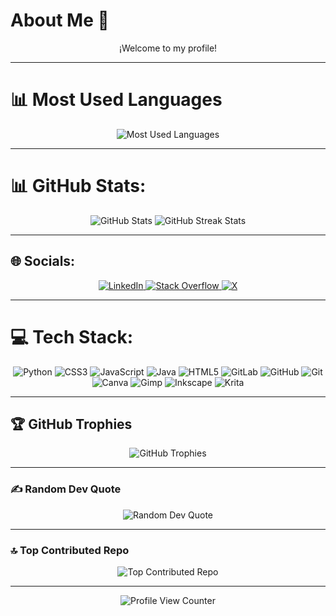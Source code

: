 # About Me 🙌

<p align="center">
  ¡Welcome to my profile!
</p>

---

# 📊 Most Used Languages
<p align="center">
  <img src="https://YOUR-CUSTOM-URL.vercel.app/api/top-langs/?username=Maurux01&theme=aura&hide_border=false&include_all_commits=true&count_private=true&layout=compact" alt="Most Used Languages"/>
</p>

---

# 📊 GitHub Stats:
<p align="center">
  <img src="https://YOUR-CUSTOM-URL.vercel.app/api?username=Maurux01&theme=aura&hide_border=false&include_all_commits=true&count_private=true" alt="GitHub Stats"/>
  <img src="https://github-readme-streak-stats.herokuapp.com/?user=Maurux01&theme=aura&hide_border=false" alt="GitHub Streak Stats"/>
</p>

---

## 🌐 Socials:
<p align="center">
  <a href="https://linkedin.com/in/infmauro" target="_blank">
    <img src="https://img.shields.io/badge/LinkedIn-%230077B5.svg?logo=linkedin&logoColor=white" alt="LinkedIn"/>
  </a>
  <a href="https://stackoverflow.com/users/28065944/mauro-infante" target="_blank">
    <img src="https://img.shields.io/badge/-Stackoverflow-FE7A16?logo=stack-overflow&logoColor=white" alt="Stack Overflow"/>
  </a>
  <a href="https://x.com/@MauFel2" target="_blank">
    <img src="https://img.shields.io/badge/X-black.svg?logo=X&logoColor=white" alt="X"/>
  </a>
</p>

---

# 💻 Tech Stack:
<p align="center">
  <img src="https://img.shields.io/badge/python-3670A0?style=flat-square&logo=python&logoColor=ffdd54" alt="Python"/>
  <img src="https://img.shields.io/badge/css3-%231572B6.svg?style=flat-square&logo=css3&logoColor=white" alt="CSS3"/>
  <img src="https://img.shields.io/badge/javascript-%23323330.svg?style=flat-square&logo=javascript&logoColor=%23F7DF1E" alt="JavaScript"/>
  <img src="https://img.shields.io/badge/java-%23ED8B00.svg?style=flat-square&logo=openjdk&logoColor=white" alt="Java"/>
  <img src="https://img.shields.io/badge/html5-%23E34F26.svg?style=flat-square&logo=html5&logoColor=white" alt="HTML5"/>
  <img src="https://img.shields.io/badge/gitlab-%23181717.svg?style=flat-square&logo=gitlab&logoColor=white" alt="GitLab"/>
  <img src="https://img.shields.io/badge/github-%23121011.svg?style=flat-square&logo=github&logoColor=white" alt="GitHub"/>
  <img src="https://img.shields.io/badge/git-%23F05033.svg?style=flat-square&logo=git&logoColor=white" alt="Git"/>
  <img src="https://img.shields.io/badge/Canva-%2300C4CC.svg?style=flat-square&logo=Canva&logoColor=white" alt="Canva"/>
  <img src="https://img.shields.io/badge/Gimp-657D8B?style=flat-square&logo=gimp&logoColor=FFFFFF" alt="Gimp"/>
  <img src="https://img.shields.io/badge/Inkscape-e0e0e0?style=flat-square&logo=inkscape&logoColor=080A13" alt="Inkscape"/>
  <img src="https://img.shields.io/badge/Krita-203759?style=flat-square&logo=krita&logoColor=EEF37B" alt="Krita"/>
</p>

---

## 🏆 GitHub Trophies
<p align="center">
  <img src="https://github-profile-trophy.vercel.app/?username=Maurux01&theme=holi&no-frame=true&no-bg=false&margin-w=4" alt="GitHub Trophies"/>
</p>

---

### ✍️ Random Dev Quote
<p align="center">
  <img src="https://quotes-github-readme.vercel.app/api?type=vertical&theme=tokyonight" alt="Random Dev Quote"/>
</p>

---

### 🔝 Top Contributed Repo
<p align="center">
  <img src="https://github-contributor-stats.vercel.app/api?username=Maurux01&limit=5&theme=blue_navy&combine_all_yearly_contributions=true" alt="Top Contributed Repo"/>
</p>

---

<p align="center">
  <img src="https://visitcount.itsvg.in/api?id=Maurux01&icon=1&color=8" alt="Profile View Counter"/>
</p>


